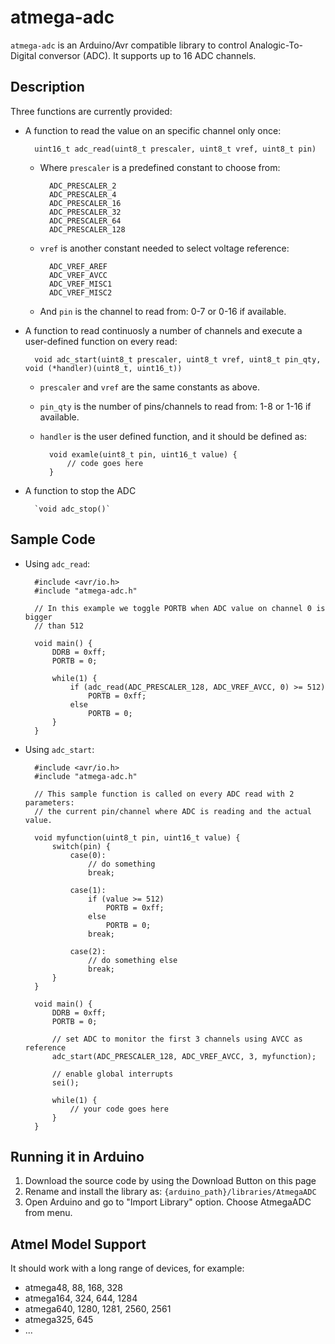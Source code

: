 # atmega-adc

`atmega-adc` is an Arduino/Avr compatible library to control Analogic-To-Digital conversor (ADC). It
supports up to 16 ADC channels.

## Description

Three functions are currently provided:

- A function to read the value on an specific channel only once:

		uint16_t adc_read(uint8_t prescaler, uint8_t vref, uint8_t pin)
	
	- Where `prescaler` is a predefined constant to choose from:

			ADC_PRESCALER_2
			ADC_PRESCALER_4
			ADC_PRESCALER_16
			ADC_PRESCALER_32
			ADC_PRESCALER_64
			ADC_PRESCALER_128

	- `vref` is another constant needed to select voltage reference:
		
			ADC_VREF_AREF
			ADC_VREF_AVCC
			ADC_VREF_MISC1
			ADC_VREF_MISC2
		
	- And `pin` is the channel to read from: 0-7 or 0-16 if available.
	
- A function to read continuosly a number of channels and execute a user-defined function
on every read:

		void adc_start(uint8_t prescaler, uint8_t vref, uint8_t pin_qty, void (*handler)(uint8_t, uint16_t))
	
	- `prescaler` and `vref` are the same constants as above.
		
	- `pin_qty` is the number of pins/channels to read from: 1-8 or 1-16 if available.
		
	- `handler` is the user defined function, and it should be defined as:
		
			void examle(uint8_t pin, uint16_t value) {
				// code goes here
			}

- A function to stop the ADC

		`void adc_stop()`

## Sample Code

- Using `adc_read`:

		#include <avr/io.h>
		#include "atmega-adc.h"

		// In this example we toggle PORTB when ADC value on channel 0 is bigger
		// than 512

		void main() {
			DDRB = 0xff;
			PORTB = 0;
			
			while(1) {
				if (adc_read(ADC_PRESCALER_128, ADC_VREF_AVCC, 0) >= 512)
					PORTB = 0xff;
				else
					PORTB = 0;
			}
		}

- Using `adc_start`:

		#include <avr/io.h>
		#include "atmega-adc.h"

		// This sample function is called on every ADC read with 2 parameters:
		// the current pin/channel where ADC is reading and the actual value.

		void myfunction(uint8_t pin, uint16_t value) {
			switch(pin) {
				case(0):
					// do something
					break;
					
				case(1):
					if (value >= 512)
						PORTB = 0xff;
					else
						PORTB = 0;
					break;
					
				case(2):
					// do something else
					break;
			}
		}

		void main() {
			DDRB = 0xff;
			PORTB = 0;
			
			// set ADC to monitor the first 3 channels using AVCC as reference
			adc_start(ADC_PRESCALER_128, ADC_VREF_AVCC, 3, myfunction);
			
			// enable global interrupts
			sei();
			
			while(1) {
				// your code goes here
			}
		}

## Running it in Arduino

1. Download the source code by using the Download Button on this page
2. Rename and install the library as: `{arduino_path}/libraries/AtmegaADC`
3. Open Arduino and go to "Import Library" option. Choose AtmegaADC from menu.

## Atmel Model Support

It should work with a long range of devices, for example:

- atmega48, 88, 168, 328
- atmega164, 324, 644, 1284
- atmega640, 1280, 1281, 2560, 2561
- atmega325, 645
- ...
